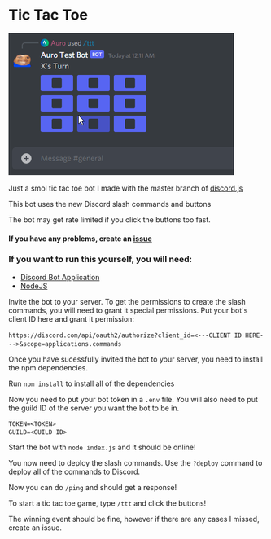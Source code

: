 # Tic Tac Toe

![Demo](./FiiaUxbTKo.gif)

Just a smol tic tac toe bot I made with the master branch of [discord.js](https://github.com/discordjs/discord.js)

This bot uses the new Discord slash commands and buttons

The bot may get rate limited if you click the buttons too fast.

#### If you have any problems, create an [issue](https://github.com/mrauro/discord-tic-tac-toe/issues/new)

### If you want to run this yourself, you will need:

-   [Discord Bot Application](https://discord.com/developers)
-   [NodeJS](https://nodejs.org)

Invite the bot to your server. To get the permissions to create the slash commands, you will need to grant it special permissions. Put your bot's client ID here and grant it permission:

`https://discord.com/api/oauth2/authorize?client_id=<---CLIENT ID HERE--->&scope=applications.commands`

Once you have sucessfully invited the bot to your server, you need to install the npm dependencies.

Run `npm install` to install all of the dependencies

Now you need to put your bot token in a `.env` file.
You will also need to put the guild ID of the server you want the bot to be in.

```
TOKEN=<TOKEN>
GUILD=<GUILD ID>
```

Start the bot with `node index.js` and it should be online!

You now need to deploy the slash commands. Use the `?deploy` command to deploy all of the commands to Discord.

Now you can do `/ping` and should get a response!

To start a tic tac toe game, type `/ttt` and click the buttons!

The winning event should be fine, however if there are any cases I missed, create an issue.
